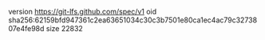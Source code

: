 version https://git-lfs.github.com/spec/v1
oid sha256:62159bfd947361c2ea63651034c30c3b7501e80ca1ec4ac79c3273807e4fe98d
size 22832
